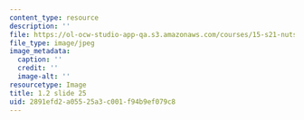 ```yaml
---
content_type: resource
description: ''
file: https://ol-ocw-studio-app-qa.s3.amazonaws.com/courses/15-s21-nuts-and-bolts-of-business-plans-january-iap-2014/2891efd2a05525a3c001f94b9ef079c8_1.2_slide_25.jpg
file_type: image/jpeg
image_metadata:
  caption: ''
  credit: ''
  image-alt: ''
resourcetype: Image
title: 1.2 slide 25
uid: 2891efd2-a055-25a3-c001-f94b9ef079c8
---
```

